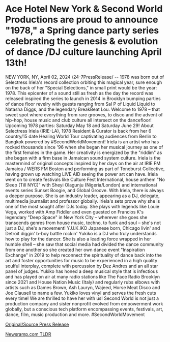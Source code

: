 # Ace Hotel New York & Second World Productions are proud to announce "1978," a Spring dance party series celebrating the genesis & evolution of dance /DJ culture launching April 13th!

NEW YORK, NY, April 02, 2024 /24-7PressRelease/ -- 1978 was born out of Selectress Iriela's record collection orbiting this magical year, sure enough on the back of her "Special Selections," in small print would be the year: 1978. This epicenter of a sound still as fresh as the day the record was released inspired the series to launch in 2014 in Brooklyn bumping parties of dance floor revelry with guests ranging from Sal P of Liquid Liquid to Natasha Diggs, and the legendary BreakBeat Lou. Welcome to 1978 – that sweet spot where everything from rare grooves, to disco and the advent of hip-hop, house music and club culture all intersect on the dancefloor!  Upcoming 1978 parties: Saturday May 18 and Saturday June 29!  About  Selectress Iriela (IRIE-LA), 1978 Resident & Curator is back from her 6 country/15 date Healing World Tour captivating audiences from Berlin to Bangkok powered by #SecondWorldMovement! Iriela is an artist who has rocked thousands since '96 when she began her musical journey as one of the first females in the game. Her creativity is energized by the "riddim" as she began with a firm base in Jamaican sound system culture. Iriela is the mastermind of original concepts inspired by her days on the air at IRIE FM Jamaica / WERS FM Boston and performing as part of Toneburst Collective, having grown up watching LIVE AID seeing the power art can have. Iriela went on to create festivals like Culture Fest International, house anthem "No Sleep (Till NYC)" with Sheyi Olagunju (Nigeria/London) and international events series Sunset Boogie, and Global Groove. With Iriela, there is always a deeper purpose. She is an industry leader, appearing as a DJ, delegate, multimedia journalist and professor globally. Iriela's sets prove why she is one of the most sought after DJs today. She plays with legends like Louie Vega, worked with Amp Fiddler and even guested on Francios K's legendary "Deep Space" in New York City – wherever she goes she transcends genres from house music, techno, to funk and soul – she's not just a DJ, she's a movement!  Y.U.K.IKO Japanese born, Chicago livin' and Detroit diggin' b-boy battle rockin' Yukiko is a DJ who truly understands how to play for the dancer. She is also a leading force wrapped in her humble shell – she saw that social media had divided the dance community from one another so she created her own dance event "Inspiration Exchange" in 2019 to help reconnect the spirituality of dance back into the art and foster opportunities for music to be experienced in a high quality soulful interplay, complete with percussion by Dez Andres and an all star panel of judges. Yukiko has honed a deep musical style that is infectious and has played on air at many radio stations like The Face Radio Brooklyn since 2021 and House Nation Music (Italy) and regularly rubs elbows with artists such as Dames Brown, Ash Lauryn, Wajeed, Horse Meat Disco and Joe Clausell to name a few. Yukiko loves vinyl and serves the fresh cuts every time! We are thrilled to have her with us!  Second World is not just a production company and sister nonprofit evolved from empowerment work globally, but a conscious tech platform encompassing events, festivals, art, dance, film, music production and more.   #SecondWorldMovement 

[Original/Source Press Release](https://www.24-7pressrelease.com/press-release/509701/ace-hotel-new-york-second-world-productions-are-proud-to-announce-1978-a-spring-dance-party-series-celebrating-the-genesis-evolution-of-dance-dj-culture-launching-april-13th) 

[Newsramp.com TLDR](https://newsramp.com/None) 